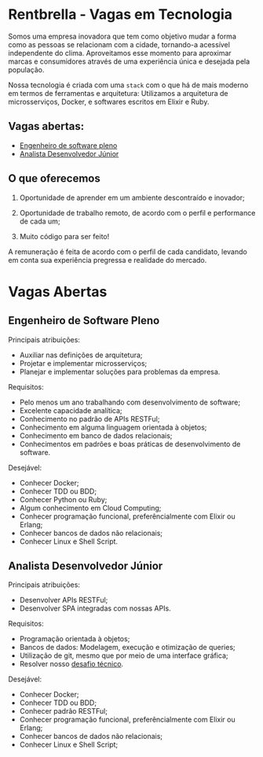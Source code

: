 
# Rentbrella - Vagas em Tecnologia

Somos uma empresa inovadora que tem como objetivo mudar a forma como as pessoas se relacionam com a cidade, tornando-a acessível independente do clima. Aproveitamos esse momento para aproximar marcas e consumidores através de uma experiência única e desejada pela população.  

Nossa tecnologia é criada com uma `stack` com o que há de mais moderno em termos de ferramentas e arquitetura: Utilizamos a arquitetura de microsserviços, Docker, e softwares escritos em Elixir e Ruby.

## Vagas abertas:

* [Engenheiro de software pleno](#engenheiro-de-software-pleno)
* [Analista Desenvolvedor Júnior](#analista-desenvolvedor-j%C3%BAnior)

## O que oferecemos

1. Oportunidade de aprender em um ambiente descontraído e inovador;

2. Oportunidade de trabalho remoto, de acordo com o perfil e performance de cada um;

3. Muito código para ser feito!

A remuneração é feita de acordo com o perfil de cada candidato, levando em conta sua experiência pregressa e realidade do mercado.

# Vagas Abertas  

## Engenheiro de Software Pleno

Principais atribuições:

* Auxiliar nas definições de arquitetura;
* Projetar e implementar microsserviços;
* Planejar e implementar soluções para problemas da empresa.

Requisitos:

* Pelo menos um ano trabalhando com desenvolvimento de software;
* Excelente capacidade analítica;
* Conhecimento no padrão de APIs RESTFul;
* Conhecimento em alguma linguagem orientada à objetos;
* Conhecimento em banco de dados relacionais;
* Conhecimentos em padrões e boas práticas de desenvolvimento de software.

Desejável:

* Conhecer Docker;
* Conhecer TDD ou BDD;
* Conhecer Python ou Ruby;
* Algum conhecimento em Cloud Computing;
* Conhecer programação funcional, preferêncialmente com Elixir ou Erlang;
* Conhecer bancos de dados não relacionais;
* Conhecer Linux e Shell Script.

## Analista Desenvolvedor Júnior

Principais atribuições:

* Desenvolver APIs RESTFul;
* Desenvolver SPA integradas com nossas APIs.

Requisitos:

* Programação orientada à objetos;
* Bancos de dados: Modelagem, execução e otimização de queries;
* Utilização de git, mesmo que por meio de uma interface gráfica;
* Resolver nosso [desafio técnico](/challenges/backend-junior.md).

Desejável:

* Conhecer Docker;
* Conhecer TDD ou BDD;
* Conhecer padrão RESTFul;
* Conhecer programação funcional, preferêncialmente com Elixir ou Erlang;
* Conhecer bancos de dados não relacionais;
* Conhecer Linux e Shell Script;
